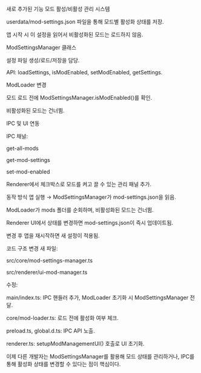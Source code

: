 새로 추가된 기능
모드 활성/비활성 관리 시스템

userdata/mod-settings.json 파일을 통해 모드별 활성화 상태를 저장.

앱 시작 시 이 설정을 읽어서 비활성화된 모드는 로드하지 않음.

ModSettingsManager 클래스

설정 파일 생성/로드/저장을 담당.

API: loadSettings, isModEnabled, setModEnabled, getSettings.

ModLoader 변경

모드 로드 전에 ModSettingsManager.isModEnabled()를 확인.

비활성화된 모드는 건너뜀.

IPC 및 UI 연동

IPC 채널:

get-all-mods

get-mod-settings

set-mod-enabled

Renderer에서 체크박스로 모드를 켜고 끌 수 있는 관리 패널 추가.

동작 방식
앱 실행 → ModSettingsManager가 mod-settings.json을 읽음.

ModLoader가 mods 폴더를 순회하며, 비활성화된 모드는 건너뜀.

Renderer UI에서 상태를 변경하면 mod-settings.json이 즉시 업데이트됨.

변경 후 앱을 재시작하면 새 설정이 적용됨.

코드 구조 변경
새 파일:

src/core/mod-settings-manager.ts

src/renderer/ui-mod-manager.ts

수정:

main/index.ts: IPC 핸들러 추가, ModLoader 초기화 시 ModSettingsManager 전달.

core/mod-loader.ts: 로드 전에 활성화 여부 체크.

preload.ts, global.d.ts: IPC API 노출.

renderer.ts: setupModManagementUI() 호출로 UI 초기화.

이제 다른 개발자는 ModSettingsManager를 활용해 모드 상태를 관리하거나, IPC를 통해 활성화 상태를 변경할 수 있다는 점이 핵심이다.